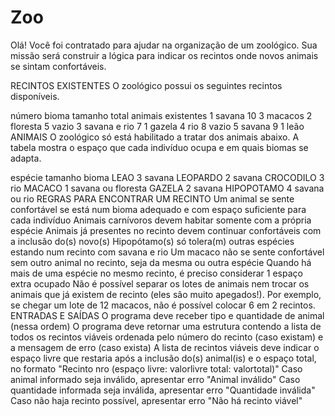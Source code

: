 # Zoo
Olá! Você foi contratado para ajudar na organização de um zoológico. Sua missão será construir a lógica para indicar os recintos onde novos animais se sintam confortáveis.

RECINTOS EXISTENTES
O zoológico possui os seguintes recintos disponíveis.

número	bioma	tamanho total	animais existentes
1	savana	10	3 macacos
2	floresta	5	vazio
3	savana e rio	7	1 gazela
4	rio	8	vazio
5	savana	9	1 leão
ANIMAIS
O zoológico só está habilitado a tratar dos animais abaixo. A tabela mostra o espaço que cada indivíduo ocupa e em quais biomas se adapta.

espécie	tamanho	bioma
LEAO	3	savana
LEOPARDO	2	savana
CROCODILO	3	rio
MACACO	1	savana ou floresta
GAZELA	2	savana
HIPOPOTAMO	4	savana ou rio
REGRAS PARA ENCONTRAR UM RECINTO
Um animal se sente confortável se está num bioma adequado e com espaço suficiente para cada indivíduo
Animais carnívoros devem habitar somente com a própria espécie
Animais já presentes no recinto devem continuar confortáveis com a inclusão do(s) novo(s)
Hipopótamo(s) só tolera(m) outras espécies estando num recinto com savana e rio
Um macaco não se sente confortável sem outro animal no recinto, seja da mesma ou outra espécie
Quando há mais de uma espécie no mesmo recinto, é preciso considerar 1 espaço extra ocupado
Não é possível separar os lotes de animais nem trocar os animais que já existem de recinto (eles são muito apegados!). Por exemplo, se chegar um lote de 12 macacos, não é possível colocar 6 em 2 recintos.
ENTRADAS E SAÍDAS
O programa deve receber tipo e quantidade de animal (nessa ordem)
O programa deve retornar uma estrutura contendo a lista de todos os recintos viáveis ordenada pelo número do recinto (caso existam) e a mensagem de erro (caso exista)
A lista de recintos viáveis deve indicar o espaço livre que restaria após a inclusão do(s) animal(is) e o espaço total, no formato "Recinto nro (espaço livre: valorlivre total: valortotal)"
Caso animal informado seja inválido, apresentar erro "Animal inválido"
Caso quantidade informada seja inválida, apresentar erro "Quantidade inválida"
Caso não haja recinto possível, apresentar erro "Não há recinto viável"  
